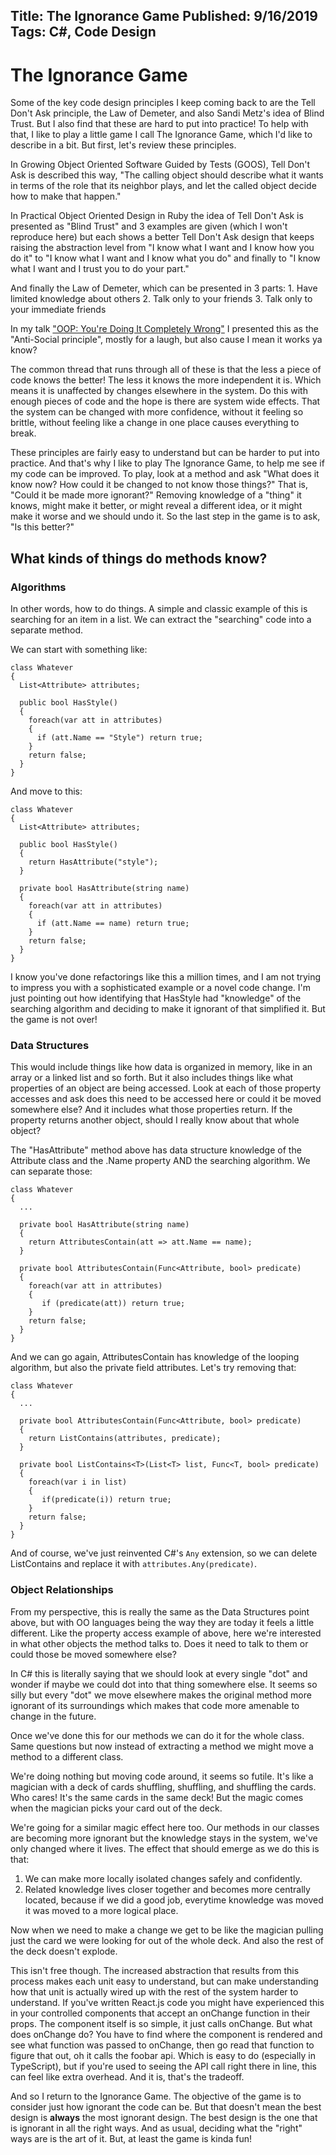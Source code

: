 Title: The Ignorance Game
Published: 9/16/2019
Tags: C#, Code Design
---
# The Ignorance Game
Some of the key code design principles I keep coming back to are the Tell Don't Ask principle, the Law of Demeter, and also Sandi Metz's idea of Blind Trust.  But I also find that these are hard to put into practice!  To help with that, I like to play a little game I call The Ignorance Game, which I'd like to describe in a bit.  But first, let's review these principles.

In Growing Object Oriented Software Guided by Tests (GOOS), Tell Don't Ask is described this way, "The calling object should describe what it wants in terms of the role that its neighbor plays, and let the called object decide how to make that happen."

In Practical Object Oriented Design in Ruby the idea of Tell Don't Ask is presented as "Blind Trust" and 3 examples are given (which I won't reproduce here) but each shows a better Tell Don't Ask design that keeps raising the abstraction level from "I know what I want and I know how you do it" to "I know what I want and I know what you do" and finally to "I know what I want and I trust you to do your part."

And finally the Law of Demeter, which can be presented in 3 parts:
	1. Have limited knowledge about others
	2. Talk only to your friends
	3. Talk only to your immediate friends

In my talk ["OOP: You're Doing It Completely Wrong"](https://kevin-berridge.blogspot.com/2014/04/oop-youre-doing-it-completely-wrong.html) I presented this as the "Anti-Social principle", mostly for a laugh, but also cause I mean it works ya know?

The common thread that runs through all of these is that the less a piece of code knows the better!  The less it knows the more independent it is.  Which means it is unaffected by changes elsewhere in the system.  Do this with enough pieces of code and the hope is there are system wide effects.  That the system can be changed with more confidence, without it feeling so brittle, without feeling like a change in one place causes everything to break.

These principles are fairly easy to understand but can be harder to put into practice.  And that's why I like to play The Ignorance Game, to help me see if my code can be improved.  To play, look at a method and ask "What does it know now?  How could it be changed to not know those things?"  That is, "Could it be made more ignorant?"  Removing knowledge of a "thing" it knows, might make it better, or might reveal a different idea, or it might make it worse and we should undo it.  So the last step in the game is to ask, "Is this better?"

## What kinds of things do methods know?

### Algorithms
In other words, how to do things.  A simple and classic example of this is searching for an item in a list.  We can extract the "searching" code into a separate method.

We can start with something like:
```
class Whatever
{
  List<Attribute> attributes;

  public bool HasStyle()
  {
    foreach(var att in attributes)
    {
      if (att.Name == "Style") return true;
    }
    return false;
  }
}
```

And move to this:
```
class Whatever
{
  List<Attribute> attributes;

  public bool HasStyle()
  {
    return HasAttribute("style");
  }

  private bool HasAttribute(string name)
  {
    foreach(var att in attributes)
    {
      if (att.Name == name) return true;
    }
    return false;
  }
}
```

I know you've done refactorings like this a million times, and I am not trying to impress you with a sophisticated example or a novel code change.  I'm just pointing out how identifying that HasStyle had "knowledge" of the searching algorithm and deciding to make it ignorant of that simplified it.  But the game is not over!

### Data Structures
This would include things like how data is organized in memory, like in an array or a linked list and so forth.  But it also includes things like what properties of an object are being accessed. Look at each of those property accesses and ask does this need to be accessed here or could it be moved somewhere else?  And it includes what those properties return.  If the property returns another object, should I really know about that whole object?

The "HasAttribute" method above has data structure knowledge of the Attribute class and the .Name property AND the searching algorithm.  We can separate those:

```
class Whatever
{
  ...

  private bool HasAttribute(string name)
  {
    return AttributesContain(att => att.Name == name);
  }

  private bool AttributesContain(Func<Attribute, bool> predicate)
  {
    foreach(var att in attributes)
    {
       if (predicate(att)) return true;
    }
    return false;
  }
}
```

And we can go again, AttributesContain has knowledge of the looping algorithm, but also the private field attributes.  Let's try removing that:

```
class Whatever
{
  ...

  private bool AttributesContain(Func<Attribute, bool> predicate)
  {
    return ListContains(attributes, predicate);
  }

  private bool ListContains<T>(List<T> list, Func<T, bool> predicate)
  {
    foreach(var i in list)
    {
       if(predicate(i)) return true;
    }
    return false;
  }
}
```

And of course, we've just reinvented C#'s `Any` extension, so we can delete ListContains and replace it with `attributes.Any(predicate)`.

### Object Relationships
From my perspective, this is really the same as the Data Structures point above, but with OO languages being the way they are today it feels a little different.  Like the property access example of above, here we're interested in what other objects the method talks to.  Does it need to talk to them or could those be moved somewhere else?

In C# this is literally saying that we should look at every single "dot" and wonder if maybe we could dot into that thing somewhere else. It seems so silly but every "dot" we move elsewhere makes the original method more ignorant of its surroundings which makes that code more amenable to change in the future.

Once we've done this for our methods we can do it for the whole class.  Same questions but now instead of extracting a method we might move a method to a different class.

We're doing nothing but moving code around, it seems so futile.  It's like a magician with a deck of cards shuffling, shuffling, and shuffling the cards. Who cares! It's the same cards in the same deck!  But the magic comes when the magician picks your card out of the deck.

We're going for a similar magic effect here too.  Our methods in our classes are becoming more ignorant but the knowledge stays in the system, we've only changed where it lives.  The effect that should emerge as we do this is that:
1.  We can make more locally isolated changes safely and confidently.
2. Related knowledge lives closer together and becomes more centrally located, because if we did a good job, everytime knowledge was moved it was moved to a more logical place.

Now when we need to make a change we get to be like the magician pulling just the card we were looking for out of the whole deck.  And also the rest of the deck doesn't explode.

This isn't free though.  The increased abstraction that results from this process makes each unit easy to understand, but can make understanding how that unit is actually wired up with the rest of the system harder to understand.  If you've written React.js code you might have experienced this in your controlled components that accept an onChange function in their props.  The component itself is so simple, it just calls onChange.  But what does onChange do?  You have to find where the component is rendered and see what function was passed to onChange, then go read that function to figure that out, oh it calls the foobar api.  Which is easy to do (especially in TypeScript), but if you're used to seeing the API call right there in line, this can feel like extra overhead.  And it is, that's the tradeoff. 

And so I return to the Ignorance Game.  The objective of the game is to consider just how ignorant the code can be.  But that doesn't mean the best design is **always** the most ignorant design.  The best design is the one that is ignorant in all the right ways.  And as usual, deciding what the "right" ways are is the art of it.  But, at least the game is kinda fun!
